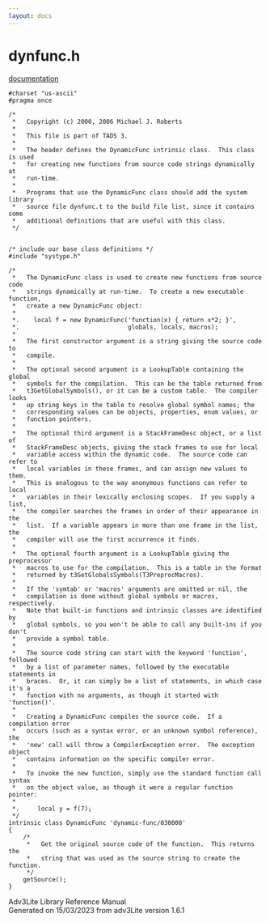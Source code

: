 ```yaml
---
layout: docs
---
```

# dynfunc.h

[documentation](../file/dynfunc.h.html)

    #charset "us-ascii"
    #pragma once

    /* 
     *   Copyright (c) 2000, 2006 Michael J. Roberts
     *   
     *   This file is part of TADS 3.
     *   
     *   The header defines the DynamicFunc intrinsic class.  This class is used
     *   for creating new functions from source code strings dynamically at
     *   run-time.
     *   
     *   Programs that use the DynamicFunc class should add the system library
     *   source file dynfunc.t to the build file list, since it contains some
     *   additional definitions that are useful with this class.  
     */


    /* include our base class definitions */
    #include "systype.h"

    /*
     *   The DynamicFunc class is used to create new functions from source code
     *   strings dynamically at run-time.  To create a new executable function,
     *   create a new DynamicFunc object:
     *   
     *.    local f = new DynamicFunc('function(x) { return x*2; }',
     *.                              globals, locals, macros);
     *   
     *   The first constructor argument is a string giving the source code to
     *   compile.
     *   
     *   The optional second argument is a LookupTable containing the global
     *   symbols for the compilation.  This can be the table returned from
     *   t3GetGlobalSymbols(), or it can be a custom table.  The compiler looks
     *   up string keys in the table to resolve global symbol names; the
     *   corresponding values can be objects, properties, enum values, or
     *   function pointers.
     *   
     *   The optional third argument is a StackFrameDesc object, or a list of
     *   StackFrameDesc objects, giving the stack frames to use for local
     *   variable access within the dynamic code.  The source code can refer to
     *   local variables in these frames, and can assign new values to them.
     *   This is analogous to the way anonymous functions can refer to local
     *   variables in their lexically enclosing scopes.  If you supply a list,
     *   the compiler searches the frames in order of their appearance in the
     *   list.  If a variable appears in more than one frame in the list, the
     *   compiler will use the first occurrence it finds. 
     *   
     *   The optional fourth argument is a LookupTable giving the preprocessor
     *   macros to use for the compilation.  This is a table in the format
     *   returned by t3GetGlobalsSymbols(T3PreprocMacros).
     *   
     *   If the 'symtab' or 'macros' arguments are omitted or nil, the
     *   compilation is done without global symbols or macros, respectively.
     *   Note that built-in functions and intrinsic classes are identified by
     *   global symbols, so you won't be able to call any built-ins if you don't
     *   provide a symbol table.
     *   
     *   The source code string can start with the keyword 'function', followed
     *   by a list of parameter names, followed by the executable statements in
     *   braces.  Or, it can simply be a list of statements, in which case it's a
     *   function with no arguments, as though it started with 'function()'.
     *   
     *   Creating a DynamicFunc compiles the source code.  If a compilation error
     *   occurs (such as a syntax error, or an unknown symbol reference), the
     *   'new' call will throw a CompilerException error.  The exception object
     *   contains information on the specific compiler error.
     *   
     *   To invoke the new function, simply use the standard function call syntax
     *   on the object value, as though it were a regular function pointer:
     *   
     *.     local y = f(7);
     */
    intrinsic class DynamicFunc 'dynamic-func/030000'
    {
        /*
         *   Get the original source code of the function.  This returns the
         *   string that was used as the source string to create the function.  
         */
        getSource();
    }

<div class="ftr">

Adv3Lite Library Reference Manual  
Generated on 15/03/2023 from adv3Lite version 1.6.1

</div>
